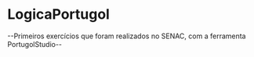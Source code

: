 # LogicaPortugol
--Primeiros exercícios que foram realizados no SENAC, com a ferramenta PortugolStudio--

